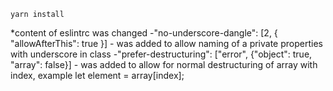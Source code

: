 ```
yarn install
```
*content of eslintrc was changed
  -"no-underscore-dangle": [2, { "allowAfterThis": true }] - was added to allow naming of a private properties with underscore in class
  -"prefer-destructuring": ["error", {"object": true, "array": false}] - was added to allow for normal destructuring of array with index, example let element = array[index];
